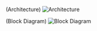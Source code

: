 (Architecture)
![Architecture](https://github.com/Saipavan2807/Embedded-c/blob/659c4673b52a619055feba2db847b2bbeba248bc/4_Images/Architecture1.jpeg)

(Block Diagram)
![Block Diagram](https://github.com/Saipavan2807/Embedded-c/blob/659c4673b52a619055feba2db847b2bbeba248bc/4_Images/Architecture2.jpeg)
